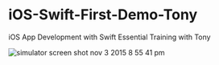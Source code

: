 # iOS-Swift-First-Demo-Tony
iOS App Development with Swift Essential Training with Tony

![simulator screen shot nov 3 2015 8 55 41 pm](http://i.imgur.com/NZasRVV.png)
